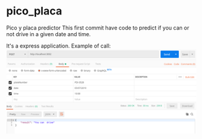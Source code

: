 # pico_placa
Pico y placa predictor
This first commit have code to predict if you can or not drive in a given date and time.

It's a express application. 
Example of call: 
![alt text](https://raw.githubusercontent.com/eduar2/pico_placa/master/callExample.png)